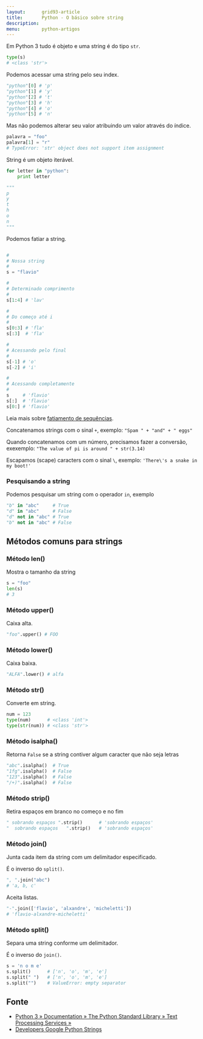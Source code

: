 ```yaml
---
layout:      grid93-article
title:       Python - O básico sobre string
description: 
menu:        python-artigos
---
```


Em Python 3 tudo é objeto e uma string é do tipo `str`.

```python
type(s)
# <class 'str'>
```

Podemos acessar uma string pelo seu index.

```python
"python"[0] # 'p'
"python"[1] # 'y'
"python"[2] # 't'
"python"[3] # 'h'
"python"[4] # 'o'
"python"[5] # 'n'
```

Mas não podemos alterar seu valor atribuindo um valor através do índice.

```python
palavra = "foo"
palavra[1] = "r"
# TypeError: 'str' object does not support item assignment
```

String é um objeto iterável.

```python
for letter in "python":
    print letter

"""
p
y
t
h
o
n
"""
```


Podemos fatiar a string.

```python

#
# Nossa string
#
s = "flavio"

#
# Determinado comprimento
#
s[1:4] # 'lav'

#
# Do começo até i
#
s[0:3] # 'fla'
s[:3]  # 'fla'

#
# Acessando pelo final
#
s[-1] # 'o'
s[-2] # 'i'

#
# Acessando completamente
#
s     # 'flavio'
s[:]  # 'flavio'
s[0:] # 'flavio'
```

Leia mais sobre [fatiamento de sequências](../sequencias-fatiamento/ "Python - Sequências").


Concatenamos strings com o sinal `+`, exemplo: `"Spam " + "and" + " eggs"`

Quando concatenamos com um número, precisamos fazer a conversão, exexemplo: `"The value of pi is around " + str(3.14)`

Escapamos (scape) caracters com o sinal `\`, exemplo: `'There\'s a snake in my boot!'`


### Pesquisando a string

Podemos pesquisar um string com o operador `in`, exemplo

```python
"b" in "abc"     # True
"d" in "abc"     # False
"d" not in "abc" # True
"b" not in "abc" # False
```




Métodos comuns para strings
---

### Método len()

Mostra o tamanho da string

```python
s = "foo"
len(s)
# 3
```

### Método upper()

Caixa alta.

```python
"foo".upper() # FOO
```

### Método lower()

Caixa baixa.

```python
"ALFA".lower() # alfa
```


### Método str()

Converte em string.

```python
num = 123
type(num)      # <class 'int'>
type(str(num)) # <class 'str'>
```


### Método isalpha()

Retorna `False` se a string contiver algum caracter que não seja letras

```python
"abc".isalpha()  # True
"1fg".isalpha()  # False
"123".isalpha()  # False
"/+)".isalpha()  # False
```


### Método strip()

Retira espaços em branco no começo e no fim

```python
" sobrando espaços ".strip()      # 'sobrando espaços'
"  sobrando espaços   ".strip()   # 'sobrando espaços'
```


### Método join()

Junta cada item da string com um delimitador especificado.

É o inverso do `split()`.

```python
", ".join("abc")
# 'a, b, c'
```

Aceita listas.

```python
"-".join(['flavio', 'alxandre', 'micheletti'])
# 'flavio-alxandre-micheletti'
```


### Método split()

Separa uma string conforme um delimitador.

É o inverso do `join()`.

```python
s = 'n o m e'
s.split()      # ['n', 'o', 'm', 'e']
s.split(" ")   # ['n', 'o', 'm', 'e']
s.split("")    # ValueError: empty separator
```



Fonte
---

- [Python 3 » Documentation » The Python Standard Library » Text Processing Services »](https://docs.python.org/3.4/library/string.html "link-externo")
- [Developers Google Python Strings](https://developers.google.com/edu/python/strings "link-externo")